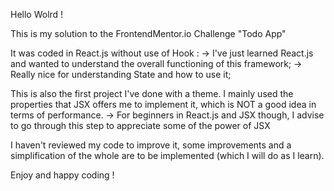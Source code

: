 Hello Wolrd !

This is my solution to the FrontendMentor.io Challenge "Todo App"

It was coded in React.js without use of Hook :
    -> I've just learned React.js and wanted to understand the overall functioning of this framework;
    -> Really nice for understanding State and how to use it;

This is also the first project I've done with a theme. I mainly used the properties that JSX offers me to implement it, which is NOT a good idea in terms of performance. 
    -> For beginners in React.js and JSX though, I advise to go through this step to appreciate some of the power of JSX

I haven't reviewed my code to improve it, some improvements and a simplification of the whole are to be implemented (which I will do as I learn).

Enjoy and happy coding ! 